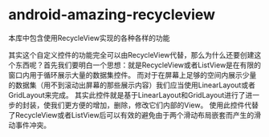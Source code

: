 # android-amazing-recycleview
本库中包含使用RecycleView实现的各种各样的功能

其实这个自定义控件的功能完全可以由RecycleView代替，那么为什么还要创建这个东西呢？首先我们要明白一个思想：就是RecycleView或者ListView是在有限的窗口内用于循环展示大量的数据集控件。
而对于在屏幕上足够的空间内展示少量的数据集（用不到滚动出屏幕的那些展示内容）我们应当使用LinearLayout或者GridLayout来完成。
其实此控件就是基于LinearLayout和GridLayout进行了进一步的封装，使我们更方便的增加，删除，修改它们内部的View。
使用此控件代替了RecycleView或者ListView后可以有效的避免由于两个滑动布局嵌套而产生的滑动事件冲突。
